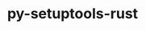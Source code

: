 ---
title: "py-setuptools-rust"
layout: cache
categories: [package, develop-2023-09-03]
meta: {"versions": ["1.6.0"], "compilers": ["apple-clang@=14.0.0", "gcc@=11.1.0", "gcc@=11.3.0", "oneapi@=2023.2.0"], "oss": ["ubuntu20.04", "ubuntu22.04", "ventura"], "platforms": ["darwin", "linux"], "targets": ["aarch64", "ppc64le", "x86_64", "x86_64_v3"], "stacks": ["e4s", "e4s-oneapi", "e4s-power", "ml-darwin-aarch64-mps", "ml-linux-x86_64-cpu", "ml-linux-x86_64-cuda", "ml-linux-x86_64-rocm", "root"], "num_specs": 7, "num_specs_by_stack": {"ml-darwin-aarch64-mps": 2, "root": 7, "e4s-power": 1, "e4s-oneapi": 1, "e4s": 1, "ml-linux-x86_64-cpu": 2, "ml-linux-x86_64-cuda": 2, "ml-linux-x86_64-rocm": 1}}
spec_details: [{"hash": "icof5cy6meedqkc7vewcyz5qij7cdgxi", "compiler": "apple-clang@=14.0.0", "versions": ["1.6.0"], "os": "ventura", "platform": "darwin", "target": "aarch64", "variants": ["build_system=python_pip"], "stacks": ["ml-darwin-aarch64-mps", "root"], "size": "-", "tarball": "https://binaries.spack.io/releases/develop-2023-09-03/build_cache/darwin-ventura-aarch64/apple-clang-14.0.0/py-setuptools-rust-1.6.0/darwin-ventura-aarch64-apple-clang-14.0.0-py-setuptools-rust-1.6.0-icof5cy6meedqkc7vewcyz5qij7cdgxi.spack"}, {"hash": "sqx74vg6pqsz7lqnukthya4kzu3ruv2d", "compiler": "apple-clang@=14.0.0", "versions": ["1.6.0"], "os": "ventura", "platform": "darwin", "target": "aarch64", "variants": ["build_system=python_pip"], "stacks": ["ml-darwin-aarch64-mps", "root"], "size": "-", "tarball": "https://binaries.spack.io/releases/develop-2023-09-03/build_cache/darwin-ventura-aarch64/apple-clang-14.0.0/py-setuptools-rust-1.6.0/darwin-ventura-aarch64-apple-clang-14.0.0-py-setuptools-rust-1.6.0-sqx74vg6pqsz7lqnukthya4kzu3ruv2d.spack"}, {"hash": "ejzhfc63iksfqmhg67kidxbcesgrofpp", "compiler": "gcc@=11.1.0", "versions": ["1.6.0"], "os": "ubuntu20.04", "platform": "linux", "target": "ppc64le", "variants": ["build_system=python_pip"], "stacks": ["e4s-power", "root"], "size": "-", "tarball": "https://binaries.spack.io/releases/develop-2023-09-03/build_cache/linux-ubuntu20.04-ppc64le/gcc-11.1.0/py-setuptools-rust-1.6.0/linux-ubuntu20.04-ppc64le-gcc-11.1.0-py-setuptools-rust-1.6.0-ejzhfc63iksfqmhg67kidxbcesgrofpp.spack"}, {"hash": "2tmgvnh4chb2pwpzh53qscv5hnuss5ay", "compiler": "oneapi@=2023.2.0", "versions": ["1.6.0"], "os": "ubuntu20.04", "platform": "linux", "target": "x86_64", "variants": ["build_system=python_pip"], "stacks": ["e4s-oneapi", "root"], "size": "-", "tarball": "https://binaries.spack.io/releases/develop-2023-09-03/build_cache/linux-ubuntu20.04-x86_64/oneapi-2023.2.0/py-setuptools-rust-1.6.0/linux-ubuntu20.04-x86_64-oneapi-2023.2.0-py-setuptools-rust-1.6.0-2tmgvnh4chb2pwpzh53qscv5hnuss5ay.spack"}, {"hash": "2x43hytschmkan5anghec27s46ee36wv", "compiler": "gcc@=11.1.0", "versions": ["1.6.0"], "os": "ubuntu20.04", "platform": "linux", "target": "x86_64_v3", "variants": ["build_system=python_pip"], "stacks": ["root", "e4s"], "size": "-", "tarball": "https://binaries.spack.io/releases/develop-2023-09-03/build_cache/linux-ubuntu20.04-x86_64_v3/gcc-11.1.0/py-setuptools-rust-1.6.0/linux-ubuntu20.04-x86_64_v3-gcc-11.1.0-py-setuptools-rust-1.6.0-2x43hytschmkan5anghec27s46ee36wv.spack"}, {"hash": "db2yc5dkskpjfz7p4ndkedo5tx34dblw", "compiler": "gcc@=11.3.0", "versions": ["1.6.0"], "os": "ubuntu22.04", "platform": "linux", "target": "x86_64_v3", "variants": ["build_system=python_pip"], "stacks": ["ml-linux-x86_64-cpu", "root", "ml-linux-x86_64-cuda"], "size": "-", "tarball": "https://binaries.spack.io/releases/develop-2023-09-03/build_cache/linux-ubuntu22.04-x86_64_v3/gcc-11.3.0/py-setuptools-rust-1.6.0/linux-ubuntu22.04-x86_64_v3-gcc-11.3.0-py-setuptools-rust-1.6.0-db2yc5dkskpjfz7p4ndkedo5tx34dblw.spack"}, {"hash": "lwa4e75eszynnobazrcnnncajrtrhthx", "compiler": "gcc@=11.3.0", "versions": ["1.6.0"], "os": "ubuntu22.04", "platform": "linux", "target": "x86_64_v3", "variants": ["build_system=python_pip"], "stacks": ["ml-linux-x86_64-cpu", "ml-linux-x86_64-rocm", "root", "ml-linux-x86_64-cuda"], "size": "-", "tarball": "https://binaries.spack.io/releases/develop-2023-09-03/build_cache/linux-ubuntu22.04-x86_64_v3/gcc-11.3.0/py-setuptools-rust-1.6.0/linux-ubuntu22.04-x86_64_v3-gcc-11.3.0-py-setuptools-rust-1.6.0-lwa4e75eszynnobazrcnnncajrtrhthx.spack"}]
---